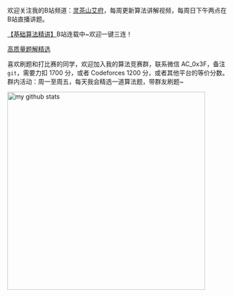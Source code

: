 欢迎关注我的B站频道：[灵茶山艾府](https://space.bilibili.com/206214)，每周更新算法讲解视频，每周日下午两点在B站直播讲题。

[【基础算法精讲】](https://www.bilibili.com/video/BV1AP41137w7/)B站连载中~欢迎一键三连！

[高质量题解精选](https://github.com/EndlessCheng/codeforces-go/blob/master/leetcode/SOLUTIONS.md)

喜欢刷题和打比赛的同学，欢迎加入我的算法竞赛群，联系微信 AC_0x3F，备注 `git`，需要力扣 1700 分，或者 Codeforces 1200 分，或者其他平台的等价分数。群内活动：周一至周五，每天我会精选一道算法题，带群友刷题~

<p align="left">
  <img src="https://github-readme-stats.vercel.app/api?username=EndlessCheng&show_icons=true&theme=tokyonight" alt="my github stats" width="450"/>&nbsp;
 <!-- <img src="https://github-readme-stats.vercel.app/api/top-langs/?username=EndlessCheng&layout=compact&theme=tokyonight" alt="languages" height="177"> -->
</p>

<!--
**EndlessCheng/EndlessCheng** is a ✨ _special_ ✨ repository because its `README.md` (this file) appears on your GitHub profile.

Here are some ideas to get you started:

- 🔭 I’m currently working on ...
- 🌱 I’m currently learning ...
- 👯 I’m looking to collaborate on ...
- 🤔 I’m looking for help with ...
- 💬 Ask me about ...
- 📫 How to reach me: ...
- 😄 Pronouns: ...
- ⚡ Fun fact: ...
-->
